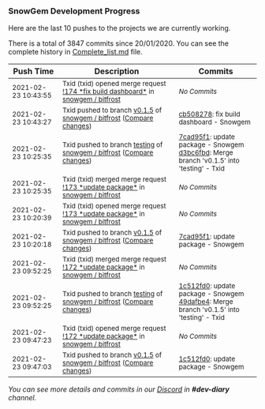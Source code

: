 
### SnowGem Development Progress

Here are the last 10 pushes to the projects we are currently working.

There is a total of 3847 commits since 20/01/2020. You can see the complete history in
 [Complete_list.md](Complete_list.md) file.

| Push Time | Description | Commits |
| --- | --- | --- |
| <sub>2021-02-23 10:43:55</sub> | <sub>Txid (txid) opened merge request [\!174 \*fix build dashboard\*](https://gitlab.com/snowgem/bitfrost/-/merge_requests/174) in [snowgem / bitfrost](https://gitlab.com/snowgem/bitfrost)</sub> | <sub>_No Commits_</sub> |
| <sub>2021-02-23 10:43:27</sub> | <sub>Txid pushed to branch [v0\.1\.5](https://gitlab.com/snowgem/bitfrost/commits/v0.1.5) of [snowgem / bitfrost](https://gitlab.com/snowgem/bitfrost) ([Compare changes](https://gitlab.com/snowgem/bitfrost/compare/7cad95f1ab7c318e0b08cf76ab987a4ca7b996b2...cb508278f8b1daa0e5e6ad578600a0acdbeb94cf))</sub> | <sub>[cb508278](https://gitlab.com/snowgem/bitfrost/-/commit/cb508278f8b1daa0e5e6ad578600a0acdbeb94cf): fix build dashboard - Snowgem</sub> |
| <sub>2021-02-23 10:25:35</sub> | <sub>Txid pushed to branch [testing](https://gitlab.com/snowgem/bitfrost/commits/testing) of [snowgem / bitfrost](https://gitlab.com/snowgem/bitfrost) ([Compare changes](https://gitlab.com/snowgem/bitfrost/compare/49dafbe421dbe479b5923761130727cc05dc66f0...d3bc6fbd2e428817e51507d7248f2373bac5e342))</sub> | <sub>[7cad95f1](https://gitlab.com/snowgem/bitfrost/-/commit/7cad95f1ab7c318e0b08cf76ab987a4ca7b996b2): update package - Snowgem<br>[d3bc6fbd](https://gitlab.com/snowgem/bitfrost/-/commit/d3bc6fbd2e428817e51507d7248f2373bac5e342): Merge branch 'v0.1.5' into 'testing' - Txid</sub> |
| <sub>2021-02-23 10:25:35</sub> | <sub>Txid (txid) merged merge request [\!173 \*update package\*](https://gitlab.com/snowgem/bitfrost/-/merge_requests/173) in [snowgem / bitfrost](https://gitlab.com/snowgem/bitfrost)</sub> | <sub>_No Commits_</sub> |
| <sub>2021-02-23 10:20:39</sub> | <sub>Txid (txid) opened merge request [\!173 \*update package\*](https://gitlab.com/snowgem/bitfrost/-/merge_requests/173) in [snowgem / bitfrost](https://gitlab.com/snowgem/bitfrost)</sub> | <sub>_No Commits_</sub> |
| <sub>2021-02-23 10:20:18</sub> | <sub>Txid pushed to branch [v0\.1\.5](https://gitlab.com/snowgem/bitfrost/commits/v0.1.5) of [snowgem / bitfrost](https://gitlab.com/snowgem/bitfrost) ([Compare changes](https://gitlab.com/snowgem/bitfrost/compare/1c512fd0e84b0626686ce42a2b96c5a998bb4934...7cad95f1ab7c318e0b08cf76ab987a4ca7b996b2))</sub> | <sub>[7cad95f1](https://gitlab.com/snowgem/bitfrost/-/commit/7cad95f1ab7c318e0b08cf76ab987a4ca7b996b2): update package - Snowgem</sub> |
| <sub>2021-02-23 09:52:25</sub> | <sub>Txid (txid) merged merge request [\!172 \*update package\*](https://gitlab.com/snowgem/bitfrost/-/merge_requests/172) in [snowgem / bitfrost](https://gitlab.com/snowgem/bitfrost)</sub> | <sub>_No Commits_</sub> |
| <sub>2021-02-23 09:52:25</sub> | <sub>Txid pushed to branch [testing](https://gitlab.com/snowgem/bitfrost/commits/testing) of [snowgem / bitfrost](https://gitlab.com/snowgem/bitfrost) ([Compare changes](https://gitlab.com/snowgem/bitfrost/compare/ad35d66bb3e44a7eb653c15e3e3c07e35a1757f6...49dafbe421dbe479b5923761130727cc05dc66f0))</sub> | <sub>[1c512fd0](https://gitlab.com/snowgem/bitfrost/-/commit/1c512fd0e84b0626686ce42a2b96c5a998bb4934): update package - Snowgem<br>[49dafbe4](https://gitlab.com/snowgem/bitfrost/-/commit/49dafbe421dbe479b5923761130727cc05dc66f0): Merge branch 'v0.1.5' into 'testing' - Txid</sub> |
| <sub>2021-02-23 09:47:23</sub> | <sub>Txid (txid) opened merge request [\!172 \*update package\*](https://gitlab.com/snowgem/bitfrost/-/merge_requests/172) in [snowgem / bitfrost](https://gitlab.com/snowgem/bitfrost)</sub> | <sub>_No Commits_</sub> |
| <sub>2021-02-23 09:47:03</sub> | <sub>Txid pushed to branch [v0\.1\.5](https://gitlab.com/snowgem/bitfrost/commits/v0.1.5) of [snowgem / bitfrost](https://gitlab.com/snowgem/bitfrost) ([Compare changes](https://gitlab.com/snowgem/bitfrost/compare/77e233a7da9b49caccfef4edbe950b9a53b9b092...1c512fd0e84b0626686ce42a2b96c5a998bb4934))</sub> | <sub>[1c512fd0](https://gitlab.com/snowgem/bitfrost/-/commit/1c512fd0e84b0626686ce42a2b96c5a998bb4934): update package - Snowgem</sub> |

_You can see more details and commits in our [Discord](https://discord.gg/zumGnbg) in **#dev-diary** channel._
